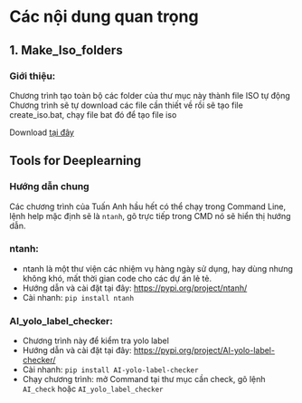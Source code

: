 # Các nội dung quan trọng

## 1. Make_Iso_folders

### Giới thiệu:

Chương trình tạo toàn bộ các folder của thư mục này thành file ISO tự động Chương trình sẽ tự download các file cần thiết về rồi sẽ tạo file create_iso.bat, chạy file bat đó để tạo file iso

Download [tại đây](https://github.com/ntanhfai/Make_Iso_folders/releases)

## Tools for Deeplearning

### Hướng dẫn chung

Các chương trình của Tuấn Anh hầu hết có thể chạy trong Command Line, lệnh help mặc định sẽ là `ntanh`, gõ trực tiếp trong CMD nó sẽ hiển thị hướng dẫn.

### ntanh:
  - ntanh là một thư viện các nhiệm vụ hàng ngày sử dụng, hay dùng nhưng không khó, mất thời gian code cho các dự án lẻ tẻ.
  - Hướng dẫn và cài đặt tại đây: https://pypi.org/project/ntanh/
  - Cài nhanh: `pip install ntanh`

### AI_yolo_label_checker:
  - Chương trình này để kiểm tra yolo label
  - Hướng dẫn và cài đặt tại đây: https://pypi.org/project/AI-yolo-label-checker/
  - Cài nhanh: `pip install AI-yolo-label-checker`
  - Chạy chương trình: mở Command tại thư mục cần check, gõ lệnh `AI_check` hoặc `AI_yolo_label_checker`
  

